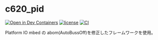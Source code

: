 # c620_pid
[![Open in Dev Containers](https://img.shields.io/static/v1?label=Dev%20Containers&message=Open&color=blue&logo=visualstudiocode)](https://vscode.dev/redirect?url=vscode://ms-vscode-remote.remote-containers/cloneInVolume?url=https://github.com/teruyamato0731/c620_pid)
[![license](https://img.shields.io/github/license/teruyamato0731/c620_pid)](https://github.com/teruyamato0731/c620_pid/blob/main/LICENSE)
[![CI](https://github.com/teruyamato0731/c620_pid/actions/workflows/main.yml/badge.svg)](https://github.com/teruyamato0731/c620_pid/actions/workflows/main.yml)

Platform IO mbed の abom(AutoBussOff)を修正したフレームワークを使用。
